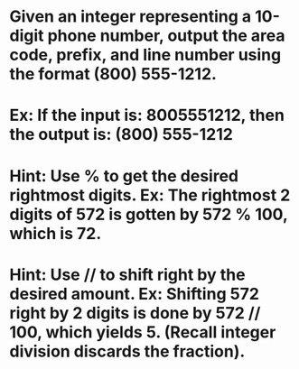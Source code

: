 # Given an integer representing a 10-digit phone number, output the area code, prefix, and line number using the format (800) 555-1212.

# Ex: If the input is: 8005551212, then the output is: (800) 555-1212

# Hint: Use % to get the desired rightmost digits. Ex: The rightmost 2 digits of 572 is gotten by 572 % 100, which is 72.

# Hint: Use // to shift right by the desired amount. Ex: Shifting 572 right by 2 digits is done by 572 // 100, which yields 5. (Recall integer division discards the fraction).
